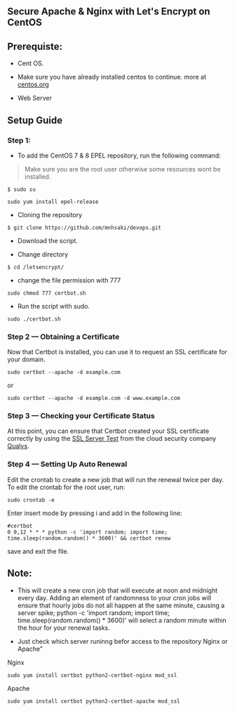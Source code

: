 ## Secure Apache & Nginx with Let's Encrypt on CentOS 
## Prerequiste:
  
   * Cent OS.
  
   * Make sure you have already installed centos to continue. more at [centos.org](http://www.centos.org/)

   * Web Server 

## Setup Guide

### Step 1:
* To add the CentOS 7 & 8 EPEL repository, run the following command:

> Make sure you are the root user otherwise some resources wont be installed.
>
```
$ sudo su
```

```
sudo yum install epel-release
```

* Cloning the repository

```
$ git clone https://github.com/mnhsaki/devops.git
```

   * Download the script.

* Change directory

```
$ cd /letsencrypt/
```

   * change the file permission with 777 
  
```
sudo chmod 777 certbot.sh 
```

   * Run the script with sudo.  
  
``` 
sudo ./certbot.sh  
```


### Step 2 — Obtaining a Certificate

Now that Certbot is installed, you can use it to request an SSL certificate for your domain.

```
sudo certbot --apache -d example.com
```
or
```
sudo certbot --apache -d example.com -d www.example.com
```


### Step 3 — Checking your Certificate Status


At this point, you can ensure that Certbot created your SSL certificate correctly by using the [SSL Server Test](https://www.ssllabs.com/ssltest/) from the cloud security company [Qualys](https://www.qualys.com/).



### Step 4 — Setting Up Auto Renewal

Edit the crontab to create a new job that will run the renewal twice per day. To edit the crontab for the root user, run:

```
sudo crontab -e
```

Enter insert mode by pressing i and add in the following line:

```
#certbot
0 0,12 * * * python -c 'import random; import time; time.sleep(random.random() * 3600)' && certbot renew
```

save and exit the file.

## Note:
 
* This will create a new cron job that will execute at noon and midnight every day. Adding an element of randomness to your cron jobs will ensure that hourly jobs do not all happen at the same minute, causing a server spike; python -c 'import random; import time; time.sleep(random.random() * 3600)' will select a random minute within the hour for your renewal tasks.
 
* Just check which server runinng befor access to the repository Nginx or Apache"

Nginx
```
sudo yum install certbot python2-certbot-nginx mod_ssl
```
Apache

```
sudo yum install certbot python2-certbot-apache mod_ssl
```

